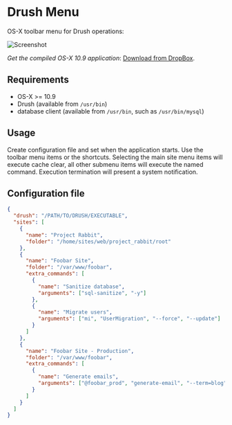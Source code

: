 Drush Menu
==========

OS-X toolbar menu for Drush operations:

![Screenshot](https://monosnap.com/image/JGptuKEcudSXqshPZaYLq2bGWkAPQj.png)

*Get the compiled OS-X 10.9 application*: [Download from DropBox](https://dl.dropboxusercontent.com/u/2629592/DrushMenu.app.zip).


Requirements
------------

- OS-X >= 10.9
- Drush (available from ```/usr/bin```)
- database client (available from ```/usr/bin```, such as ```/usr/bin/mysql```)


Usage
-----

Create configuration file and set when the application starts. Use the toolbar menu items or the shortcuts. Selecting the main site menu items will execute cache clear, all other submenu items will execute the named command. Execution termination will present a system notification.


Configuration file
------------------

```JSON
{
  "drush": "/PATH/TO/DRUSH/EXECUTABLE",
  "sites": [
    {
      "name": "Project Rabbit",
      "folder": "/home/sites/web/project_rabbit/root"
    },
    {
      "name": "Foobar Site",
      "folder": "/var/www/foobar",
      "extra_commands": [
        {
          "name": "Sanitize database",
          "arguments": ["sql-sanitize", "-y"]
        },
        {
          "name": "Migrate users",
          "arguments": ["mi", "UserMigration", "--force", "--update"]
        }
      ]
    },
    {
      "name": "Foobar Site - Production",
      "folder": "/var/www/foobar",
      "extra_commands": [
        {
          "name": "Generate emails",
          "arguments": ["@foobar_prod", "generate-email", "--term=blog"]
        }
      ]
    }
  ]
}
```

